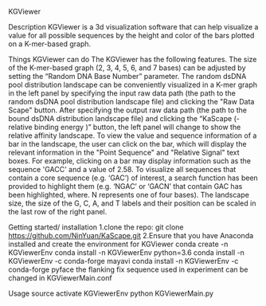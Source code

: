 KGViewer

Description
KGViewer is a 3d visualization software that can help visualize a value for all possible sequences 
by the height and color of the bars plotted on a K-mer-based graph. 

Things KGViewer can do
The KGViewer has the following features. The size of the K-mer-based graph (2, 3, 4, 5, 6, and 7 bases) 
can be adjusted by setting the “Random DNA Base Number” parameter. The random dsDNA pool distribution 
landscape can be conveniently visualized in a K-mer graph in the left panel by specifying the input 
raw data path (the path to the random dsDNA pool distribution landscape file) and clicking the 
"Raw Data Scape" button. After specifying the output raw data path (the path to the bound dsDNA 
distribution landscape file) and clicking the “KaScape (- relative binding energy )” button, 
the left panel will change to show the relative affinity landscape. To view the value and sequence 
information of a bar in the landscape, the user can click on the bar, which will display the relevant 
information in the "Point Sequence" and "Relative Signal" text boxes. For example, clicking on a bar 
may display information such as the sequence 'GACC' and a value of 2.58. To visualize all sequences 
that contain a core sequence (e.g. ‘GAC’) of interest, a search function has been provided to 
highlight them (e.g. ‘NGAC’ or ‘GACN’ that contain GAC has been highlighted, where. N represents 
one of four bases). The landscape size, the size of the G, C, A, and T labels and their position 
can be scaled in the last row of the right panel. 


Getting started/ installation
1.clone the repo:
git clone https://github.com/NinYuan/KaScape.git
2.Ensure that you have Anaconda installed and create the environment for KGViewer
conda create -n KGViewerEnv
conda install -n KGViewerEnv python=3.6
conda install -n KGViewerEnv -c conda-forge mayavi
conda install -n KGViewerEnv -c conda-forge pyface
the flanking fix sequence used in experiment can be changed in KGViewerMain.conf 

Usage
source activate KGViewerEnv
python KGViewerMain.py


